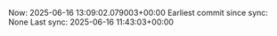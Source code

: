 Now: 2025-06-16 13:09:02.079003+00:00 Earliest commit since sync: None Last sync: 2025-06-16 11:43:03+00:00
